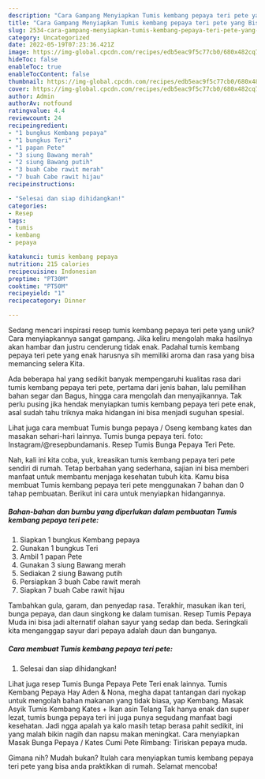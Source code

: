 ```yaml
---
description: "Cara Gampang Menyiapkan Tumis kembang pepaya teri pete yang Bisa Manjain Lidah"
title: "Cara Gampang Menyiapkan Tumis kembang pepaya teri pete yang Bisa Manjain Lidah"
slug: 2534-cara-gampang-menyiapkan-tumis-kembang-pepaya-teri-pete-yang-bisa-manjain-lidah
category: Uncategorized
date: 2022-05-19T07:23:36.421Z
image: https://img-global.cpcdn.com/recipes/edb5eac9f5c77cb0/680x482cq70/tumis-kembang-pepaya-teri-pete-foto-resep-utama.jpg
hideToc: false
enableToc: true
enableTocContent: false
thumbnail: https://img-global.cpcdn.com/recipes/edb5eac9f5c77cb0/680x482cq70/tumis-kembang-pepaya-teri-pete-foto-resep-utama.jpg
cover: https://img-global.cpcdn.com/recipes/edb5eac9f5c77cb0/680x482cq70/tumis-kembang-pepaya-teri-pete-foto-resep-utama.jpg
author: Admin
authorAv: notfound
ratingvalue: 4.4
reviewcount: 24
recipeingredient:
- "1 bungkus Kembang pepaya"
- "1 bungkus Teri"
- "1 papan Pete"
- "3 siung Bawang merah"
- "2 siung Bawang putih"
- "3 buah Cabe rawit merah"
- "7 buah Cabe rawit hijau"
recipeinstructions:

- "Selesai dan siap dihidangkan!"
categories:
- Resep
tags:
- tumis
- kembang
- pepaya

katakunci: tumis kembang pepaya 
nutrition: 215 calories
recipecuisine: Indonesian
preptime: "PT30M"
cooktime: "PT50M"
recipeyield: "1"
recipecategory: Dinner

---
```





Sedang mencari inspirasi resep tumis kembang pepaya teri pete yang unik? Cara menyiapkannya sangat gampang. Jika keliru mengolah maka hasilnya akan hambar dan justru cenderung tidak enak. Padahal tumis kembang pepaya teri pete yang enak harusnya sih memiliki aroma dan rasa yang bisa memancing selera Kita.





Ada beberapa hal yang sedikit banyak mempengaruhi kualitas rasa dari tumis kembang pepaya teri pete, pertama dari jenis bahan, lalu pemilihan bahan segar dan Bagus, hingga cara mengolah dan menyajikannya. Tak perlu pusing jika hendak menyiapkan tumis kembang pepaya teri pete enak,      asal sudah tahu triknya maka hidangan ini bisa menjadi suguhan spesial.














Lihat juga cara membuat Tumis bunga pepaya / Oseng kembang kates dan masakan sehari-hari lainnya. Tumis bunga pepaya teri. foto: Instagram/@resepbundamanis. Resep Tumis Bunga Pepaya Teri Pete.






Nah, kali ini kita coba, yuk, kreasikan tumis kembang pepaya teri pete sendiri di rumah. Tetap berbahan yang sederhana, sajian ini bisa memberi manfaat untuk membantu menjaga kesehatan tubuh kita. Kamu bisa membuat Tumis kembang pepaya teri pete menggunakan 7 bahan dan 0 tahap pembuatan. Berikut ini cara untuk menyiapkan hidangannya.

<!--inarticleads1-->

##### Bahan-bahan dan bumbu yang diperlukan dalam pembuatan Tumis kembang pepaya teri pete:

1. Siapkan 1 bungkus Kembang pepaya
1. Gunakan 1 bungkus Teri
1. Ambil 1 papan Pete
1. Gunakan 3 siung Bawang merah
1. Sediakan 2 siung Bawang putih
1. Persiapkan 3 buah Cabe rawit merah
1. Siapkan 7 buah Cabe rawit hijau


Tambahkan gula, garam, dan penyedap rasa. Terakhir, masukan ikan teri, bunga pepaya, dan daun singkong ke dalam tumisan. Resep Tumis Pepaya Muda ini bisa jadi alternatif olahan sayur yang sedap dan beda. Seringkali kita menganggap sayur dari pepaya adalah daun dan bunganya. 

<!--inarticleads2-->

##### Cara membuat Tumis kembang pepaya teri pete:


1. Selesai dan siap dihidangkan!

Lihat juga resep Tumis Bunga Pepaya Pete Teri enak lainnya. Tumis Kembang Pepaya Hay Aden &amp; Nona, megha dapat tantangan dari nyokap untuk mengolah bahan makanan yang tidak biasa, yap Kembang. Masak Asyik Tumis Kembang Kates + Ikan asin Telang Tak hanya enak dan super lezat, tumis bunga pepaya teri ini juga punya segudang manfaat bagi kesehatan. Jadi ngga apalah ya kalo masih tetap berasa pahit sedikit, ini yang malah bikin nagih dan napsu makan meningkat. Cara menyiapkan Masak Bunga Pepaya / Kates Cumi Pete Rimbang: Tiriskan pepaya muda. 

Gimana nih? Mudah bukan? Itulah cara menyiapkan tumis kembang pepaya teri pete yang bisa anda praktikkan di rumah. Selamat mencoba!
